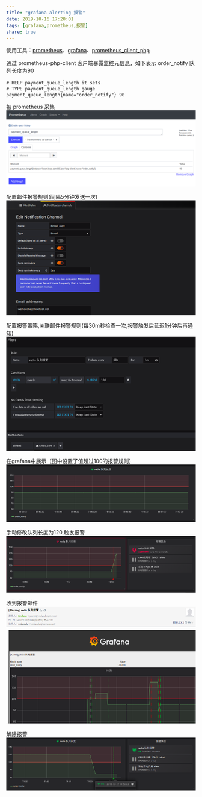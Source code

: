 ```yaml
---
title: "grafana alerting 报警"
date: 2019-10-16 17:20:01
tags: [grafana,prometheus,报警]
share: true
---
```


使用工具：[prometheus](https://github.com/prometheus/prometheus)、[grafana](https://github.com/grafana/grafana)、[prometheus_client_php](https://github.com/endclothing/prometheus_client_php)

通过 prometheus-php-client 客户端暴露监控元信息，如下表示 order_notify 队列长度为90
```
# HELP payment_queue_length it sets
# TYPE payment_queue_length gauge
payment_queue_length{name="order_notify"} 90
```

被 prometheus 采集
![2](/img/grafana-alerting/2.png)
<!-- more -->

配置邮件报警规则(间隔5分钟发送一次)
![8](/img/grafana-alerting/8.png)

配置报警策略,关联邮件报警规则(每30m秒检查一次,报警触发后延迟1分钟后再通知)
![7](/img/grafana-alerting/7.png)

在grafana中展示（图中设置了值超过100的报警规则）
![3](/img/grafana-alerting/3.png)

手动修改队列长度为120,触发报警
![4](/img/grafana-alerting/4.png)

收到报警邮件
![5](/img/grafana-alerting/5.png)

解除报警
![6](/img/grafana-alerting/6.png)